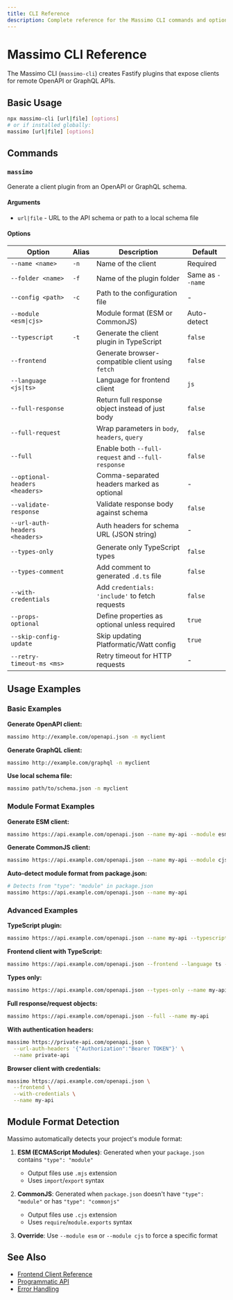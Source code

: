 ```yaml
---
title: CLI Reference
description: Complete reference for the Massimo CLI commands and options
---
```


# Massimo CLI Reference

The Massimo CLI (`massimo-cli`) creates Fastify plugins that expose clients for remote OpenAPI or GraphQL APIs.

## Basic Usage

```bash
npx massimo-cli [url|file] [options]
# or if installed globally:
massimo [url|file] [options]
```

## Commands

### `massimo`

Generate a client plugin from an OpenAPI or GraphQL schema.

#### Arguments

- `url|file` - URL to the API schema or path to a local schema file

#### Options

| Option                         | Alias | Description                                        | Default          |
| ------------------------------ | ----- | -------------------------------------------------- | ---------------- |
| `--name <name>`                | `-n`  | Name of the client                                 | Required         |
| `--folder <name>`              | `-f`  | Name of the plugin folder                          | Same as `--name` |
| `--config <path>`              | `-c`  | Path to the configuration file                     | -                |
| `--module <esm\|cjs>`          |       | Module format (ESM or CommonJS)                    | Auto-detect      |
| `--typescript`                 | `-t`  | Generate the client plugin in TypeScript           | `false`          |
| `--frontend`                   |       | Generate browser-compatible client using `fetch`   | `false`          |
| `--language <js\|ts>`          |       | Language for frontend client                       | `js`             |
| `--full-response`              |       | Return full response object instead of just body   | `false`          |
| `--full-request`               |       | Wrap parameters in `body`, `headers`, `query`      | `false`          |
| `--full`                       |       | Enable both `--full-request` and `--full-response` | `false`          |
| `--optional-headers <headers>` |       | Comma-separated headers marked as optional         | -                |
| `--validate-response`          |       | Validate response body against schema              | `false`          |
| `--url-auth-headers <headers>` |       | Auth headers for schema URL (JSON string)          | -                |
| `--types-only`                 |       | Generate only TypeScript types                     | `false`          |
| `--types-comment`              |       | Add comment to generated `.d.ts` file              | `false`          |
| `--with-credentials`           |       | Add `credentials: 'include'` to fetch requests     | `false`          |
| `--props-optional`             |       | Define properties as optional unless required      | `true`           |
| `--skip-config-update`         |       | Skip updating Platformatic/Watt config             | `true`           |
| `--retry-timeout-ms <ms>`      |       | Retry timeout for HTTP requests                    | -                |

## Usage Examples

### Basic Examples

**Generate OpenAPI client:**

```bash
massimo http://example.com/openapi.json -n myclient
```

**Generate GraphQL client:**

```bash
massimo http://example.com/graphql -n myclient
```

**Use local schema file:**

```bash
massimo path/to/schema.json -n myclient
```

### Module Format Examples

**Generate ESM client:**

```bash
massimo https://api.example.com/openapi.json --name my-api --module esm
```

**Generate CommonJS client:**

```bash
massimo https://api.example.com/openapi.json --name my-api --module cjs
```

**Auto-detect module format from package.json:**

```bash
# Detects from "type": "module" in package.json
massimo https://api.example.com/openapi.json --name my-api
```

### Advanced Examples

**TypeScript plugin:**

```bash
massimo https://api.example.com/openapi.json --name my-api --typescript
```

**Frontend client with TypeScript:**

```bash
massimo https://api.example.com/openapi.json --frontend --language ts --name my-api
```

**Types only:**

```bash
massimo https://api.example.com/openapi.json --types-only --name my-api
```

**Full response/request objects:**

```bash
massimo https://api.example.com/openapi.json --full --name my-api
```

**With authentication headers:**

```bash
massimo https://private-api.com/openapi.json \
  --url-auth-headers '{"Authorization":"Bearer TOKEN"}' \
  --name private-api
```

**Browser client with credentials:**

```bash
massimo https://api.example.com/openapi.json \
  --frontend \
  --with-credentials \
  --name my-api
```

## Module Format Detection

Massimo automatically detects your project's module format:

1. **ESM (ECMAScript Modules)**: Generated when your `package.json` contains `"type": "module"`
   - Output files use `.mjs` extension
   - Uses `import`/`export` syntax

2. **CommonJS**: Generated when `package.json` doesn't have `"type": "module"` or has `"type": "commonjs"`
   - Output files use `.cjs` extension
   - Uses `require`/`module.exports` syntax

3. **Override**: Use `--module esm` or `--module cjs` to force a specific format

## See Also

- [Frontend Client Reference](/reference/frontend)
- [Programmatic API](/reference/programmatic)
- [Error Handling](/reference/errors)
